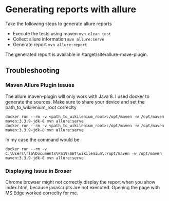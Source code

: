 # Generating reports with allure

Take the following steps to generate allure reports

* Execute the tests using maven `mvn clean test`
* Collect allure information `mvn allure:serve`
* Generate report `mvn allure:report`

The generated report is available in /target/site/allure-mave-plugin.

## Troubleshooting
### Maven Allure Plugin issues 
The allure maven-plugin will only work with Java 8. I used docker to generate the sources. 
Make sure to share your device and set the path_to_wikilenium_root correclty
```
docker run --rm -v <path_to_wikilenium_root>:/opt/maven -w /opt/maven maven:3.3.9-jdk-8 mvn allure:serve
docker run --rm -v <path_to_wikilenium_root>:/opt/maven -w /opt/maven maven:3.3.9-jdk-8 mvn allure:serve
```
In my case the command would be
```
docker run --rm -v C:\Users\rla\Documents\FS19\SWT\wikilenium\:/opt/maven -w /opt/maven maven:3.3.9-jdk-8 mvn allure:serve
```

### Displaying Issue in Broser
Chrome browser might not correctly display the report when you show index.html, because javascripts are not executed.
Opening the page with MS Edge worked correclty for me. 
